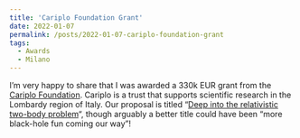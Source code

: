 ```yaml
---
title: 'Cariplo Foundation Grant'
date: 2022-01-07
permalink: /posts/2022-01-07-cariplo-foundation-grant
tags:
  - Awards
  - Milano
---
```


I’m very happy to share that I was awarded a 330k EUR grant from the [Cariplo Foundation](<https://www.fondazionecariplo.it/en/index.html>). Cariplo is a trust that supports scientific research in the Lombardy region of Italy. Our proposal is titled “[Deep into the relativistic two-body problem](<https://www.fondazionecariplo.it/static/upload/rst/rst_bandoerc2021_1dic21.pdf>)“, though arguably a better title could have been “more black-hole fun coming our way”!

